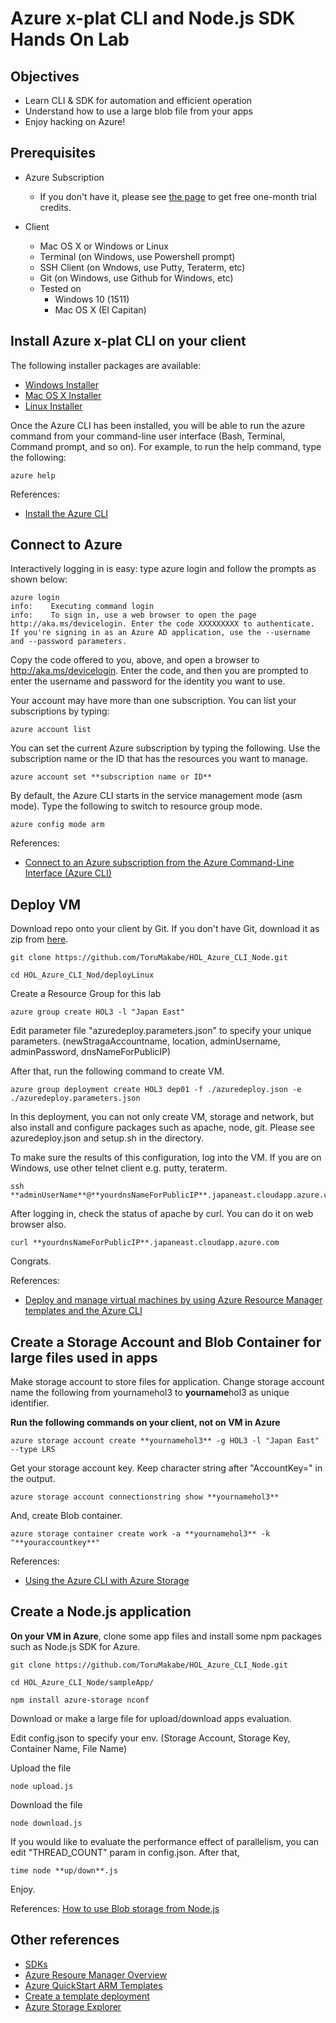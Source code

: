 # Azure x-plat CLI and Node.js SDK Hands On Lab

## Objectives
* Learn CLI & SDK for automation and efficient operation
* Understand how to use a large blob file from your apps
* Enjoy hacking on Azure!

## Prerequisites

* Azure Subscription
    * If you don't have it, please see [the page](https://azure.microsoft.com/en-us/pricing/free-trial/) to get free one-month trial credits.
    
* Client
    * Mac OS X or Windows or Linux
    * Terminal (on Windows, use Powershell prompt)
    * SSH Client (on Wndows, use Putty, Teraterm, etc)
    * Git (on Windows, use Github for Windows, etc)
    * Tested on
        * Windows 10 (1511)
        * Mac OS X (El Capitan)
    
## Install Azure x-plat  CLI on your client
The following installer packages are available:

* [Windows Installer](http://go.microsoft.com/?linkid=9828653&clcid=0x409)
* [Mac OS X Installer](http://go.microsoft.com/fwlink/?linkid=252249&clcid=0x409)
* [Linux Installer](http://go.microsoft.com/fwlink/?linkid=253472&clcid=0x409)

Once the Azure CLI has been installed, you will be able to run the azure command from your command-line user interface (Bash, Terminal, Command prompt, and so on). For example, to run the help command, type the following:

    azure help
    
References:
*  [Install the Azure CLI](https://azure.microsoft.com/en-us/documentation/articles/xplat-cli-install/)

## Connect to Azure
Interactively logging in is easy: type azure login and follow the prompts as shown below:

    azure login                                                                                    
    info:    Executing command login
    info:    To sign in, use a web browser to open the page http://aka.ms/devicelogin. Enter the code XXXXXXXXX to authenticate. If you're signing in as an Azure AD application, use the --username and --password parameters.
    
Copy the code offered to you, above, and open a browser to http://aka.ms/devicelogin. Enter the code, and then you are prompted to enter the username and password for the identity you want to use.

Your account may have more than one subscription. You can list your subscriptions by typing:

    azure account list

You can set the current Azure subscription by typing the following. Use the subscription name or the ID that has the resources you want to manage.

    azure account set **subscription name or ID**

By default, the Azure CLI starts in the service management mode (asm mode). Type the following to switch to resource group mode.

    azure config mode arm

References:
* [Connect to an Azure subscription from the Azure Command-Line Interface (Azure CLI)](https://azure.microsoft.com/en-us/documentation/articles/xplat-cli-connect/#use-the-log-in-method)

## Deploy VM
Download repo onto your client by Git. If you don't have Git, download it as zip from [here](https://github.com/ToruMakabe/HOL_Azure_CLI_Node/archive/master.zip).
    
    git clone https://github.com/ToruMakabe/HOL_Azure_CLI_Node.git 
    
    cd HOL_Azure_CLI_Nod/deployLinux
   
Create a Resource Group for this lab
   
    azure group create HOL3 -l "Japan East"
    
Edit parameter file "azuredeploy.parameters.json" to specify your unique parameters. (newStragaAccountname, location, adminUsername, adminPassword, dnsNameForPublicIP)

After that, run the following command to create VM.    
 
    azure group deployment create HOL3 dep01 -f ./azuredeploy.json -e ./azuredeploy.parameters.json
    
In this deployment, you can not only create VM, storage and network, but also install and configure packages such as apache, node, git. Please see azuredeploy.json and setup.sh in the directory.

To make sure the results of this configuration, log into the VM. If you are on Windows, use other telnet client e.g. putty, teraterm.

    ssh **adminUserName**@**yourdnsNameForPublicIP**.japaneast.cloudapp.azure.com
    
After logging in, check the status of apache by curl. You can do it on web browser also.
 
    curl **yourdnsNameForPublicIP**.japaneast.cloudapp.azure.com

Congrats.

References:
* [Deploy and manage virtual machines by using Azure Resource Manager templates and the Azure CLI](https://azure.microsoft.com/en-us/documentation/articles/virtual-machines-deploy-rmtemplates-azure-cli/)

## Create a Storage Account and Blob Container for large files used in apps

Make storage account to store files for application. Change storage account name the following  from yournamehol3 to **yourname**hol3 as unique identifier.

**Run the following commands on your client, not on VM in Azure**

    azure storage account create **yournamehol3** -g HOL3 -l "Japan East" --type LRS

Get your storage account key. Keep character string after "AccountKey=" in the output.

    azure storage account connectionstring show **yournamehol3**
    
And, create Blob container.    
    
    azure storage container create work -a **yournamehol3** -k "**youraccountkey**"

References:
* [Using the Azure CLI with Azure Storage](https://azure.microsoft.com/en-us/documentation/articles/storage-azure-cli/)

## Create a Node.js application

**On your VM in Azure**, clone some app files and install some npm packages such as Node.js SDK for Azure.

    git clone https://github.com/ToruMakabe/HOL_Azure_CLI_Node.git
    
    cd HOL_Azure_CLI_Node/sampleApp/
    
    npm install azure-storage nconf
    
Download or make a large file for upload/download apps evaluation.

Edit config.json to specify your env. (Storage Account, Storage Key, Container Name, File Name)

Upload the file

    node upload.js

Download the file

    node download.js
    
If you would like to evaluate the performance effect of parallelism, you can edit "THREAD_COUNT" param in config.json. After that,

    time node **up/down**.js

Enjoy.

References:
[How to use Blob storage from Node.js](https://azure.microsoft.com/en-us/documentation/articles/storage-nodejs-how-to-use-blob-storage/)

## Other references
* [SDKs](https://azure.microsoft.com/en-us/documentation/)
* [Azure Resoure Manager Overview](https://azure.microsoft.com/en-us/documentation/articles/resource-group-overview/)
* [Azure QuickStart ARM Templates](https://azure.microsoft.com/en-us/documentation/templates/)
* [Create a template deployment](https://msdn.microsoft.com/en-us/library/azure/dn790564.aspx)
* [Azure Storage Explorer](http://storageexplorer.com/)
